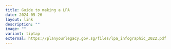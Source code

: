 ```yaml
---
title: Guide to making a LPA
date: 2024-05-26
layout: link
description: ""
image: ""
variant: tiptap
external: https://planyourlegacy.gov.sg/files/lpa_infographic_2022.pdf
---
```

